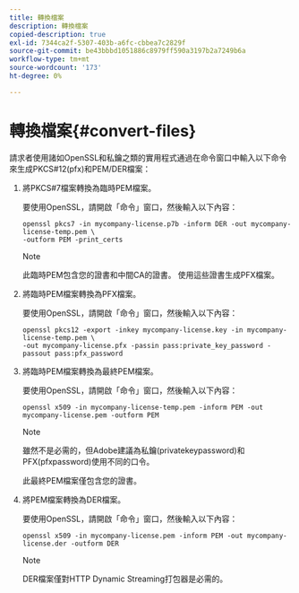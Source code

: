 ```yaml
---
title: 轉換檔案
description: 轉換檔案
copied-description: true
exl-id: 7344ca2f-5307-403b-a6fc-cbbea7c2829f
source-git-commit: be43bbbd1051886c8979ff590a3197b2a7249b6a
workflow-type: tm+mt
source-wordcount: '173'
ht-degree: 0%

---
```


# 轉換檔案{#convert-files}

請求者使用諸如OpenSSL和私鑰之類的實用程式通過在命令窗口中輸入以下命令來生成PKCS#12(pfx)和PEM/DER檔案：

1. 將PKCS#7檔案轉換為臨時PEM檔案。

   要使用OpenSSL，請開啟「命令」窗口，然後輸入以下內容：

   ```
   openssl pkcs7 -in mycompany-license.p7b -inform DER -out mycompany-license-temp.pem \ 
   -outform PEM -print_certs 
   ```

   >[!NOTE]
   >
   >此臨時PEM包含您的證書和中間CA的證書。 使用這些證書生成PFX檔案。

1. 將臨時PEM檔案轉換為PFX檔案。

   要使用OpenSSL，請開啟「命令」窗口，然後輸入以下內容：

   ```
   openssl pkcs12 -export -inkey mycompany-license.key -in mycompany-license-temp.pem \ 
   -out mycompany-license.pfx -passin pass:private_key_password -passout pass:pfx_password 
   ```

1. 將臨時PEM檔案轉換為最終PEM檔案。

   要使用OpenSSL，請開啟「命令」窗口，然後輸入以下內容：

   ```
   openssl x509 -in mycompany-license-temp.pem -inform PEM -out mycompany-license.pem -outform PEM 
   ```

   >[!NOTE]
   >
   >雖然不是必需的，但Adobe建議為私鑰(privatekeypassword)和PFX(pfxpassword)使用不同的口令。

   此最終PEM檔案僅包含您的證書。

1. 將PEM檔案轉換為DER檔案。

   要使用OpenSSL，請開啟「命令」窗口，然後輸入以下內容：

   ```
   openssl x509 -in mycompany-license.pem -inform PEM -out mycompany-license.der -outform DER 
   ```

   >[!NOTE]
   >
   >DER檔案僅對HTTP Dynamic Streaming打包器是必需的。
